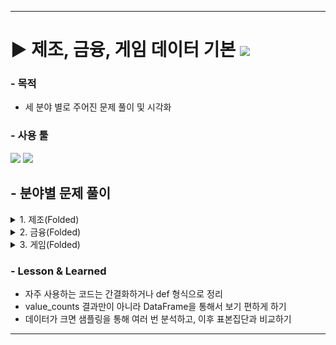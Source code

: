 ***

# ▶ 제조, 금융, 게임 데이터 기본 <img src="https://img.shields.io/badge/Personal_Project-000000"/>

### - 목적

- 세 분야 별로 주어진 문제 풀이 및 시각화

### - 사용 툴

<img src="https://img.shields.io/badge/Python-3776AB?style=flat&logo=python&logoColor=white"/> <img src="https://img.shields.io/badge/GoogleColab-F9AB00?style=flat&logo=googlecolab&logoColor=white"/>


## - 분야별 문제 풀이
<details>
<summary>1. 제조(Folded)</summary>

### - 데이터 설명
- 제조 데이터 : 1063 Rows * 11 Columns
  - 2020-03-09 16:31:29 ~ 16:32:31 1분간 없으며, 중간 데이터 누락(75개) 존재.

      |Column|Description|
      |------|------|
      |datetime|시간|
      |Accelerometer1RMS|진동 가속도1|
      |Accelerometer2RMS|진동 가속도2|
      |Current|전기모터 암페어(Ampere)|
      |Pressure|워터 펌프 후 루프의 압력(Bar)|
      |Temperature|엔진의 온도(섭씨 온도)|
      |Thermocouple|순환 루프에서 유체의 온도(섭씨 온도)|
      |Voltage|전기 모터의 전압(Volt)|
      |RateRMS|루프 내부의 유체의 순환 유량(Liter/min)|
      |anomaly|이상여부|
      |changepoint|변경점 여부|

### - 문제 및 풀이

1. 전체 데이터의 개수에서 'anomaly'가 차지하는 비율은?
    - value_counts로 풀이
      - Anomaly 0 : 1 = 68.67% : 31.33%<br/>

2. 'Accelerometer1RMS','Accelerometer2RMS','Current','Pressure','Temperature','Thermocouple','Voltage','Volume Flow RateRMS'
  총 8개의 Column 대상으로 총 8개의 Trend 그래프를 시각화 하시오.
  (※ x = 'datetime', y= 각 Column)<br/>

    - Matplotlib 사용
    ```
    columns = ['Accelerometer1RMS', 'Accelerometer2RMS', 'Current', 'Pressure',
                'Temperature', 'Thermocouple', 'Voltage', 'Volume Flow RateRMS']

    fig, axes = plt.subplots(4, 2, figsize=(15, 15))

    for i, column in enumerate(columns):
        axes[i//2, i%2].plot(df['datetime'], df[column])
        axes[i//2, i%2].set_title(column)
        axes[i//2,i%2].grid()

    plt.tight_layout()
    plt.show()
    ```
    ![alt text](image.png)<br/>

3. 시각화만 Trend 그래프 위에 'anomaly'가 1인 데이터에 대해서 이상 포인트를 표시하시오.
  (※ Trend 그래프에서 이상 Point를 구별할 수 있는 방법이라면 자유롭게 표현 가능)<br/>
    -  빨간색으로 Anomaly를 위에 덧그림
       -  Volume Flow RateRMS가 값이 낮아지는 구간과 Anomaly = 1인 구간이 유사하여, 해당 변수가 원인일 수 있음<br/>
    ```
    fig, axes = plt.subplots(4, 2, figsize=(15, 15))

    for i, column in enumerate(columns):
        axes[i//2, i%2].plot(df['datetime'], df[column])
        axes[i//2, i%2].plot(df['datetime'][df['anomaly'] == 1], df[column][df['anomaly'] == 1], color= 'red')
        axes[i//2, i%2].set_title(column)
        axes[i//2, i%2].grid()

    plt.tight_layout()
    plt.show()
    ```
    ![alt text](image-1.png)<br/>

- 추가 탐색
  -   1분간 비어있는 구간 (16:31:29 ~ 16:32:31)<br/>
    → 이상(Anomaly) 시간대이며, 미기록 구간 이후 온도가 낮아지는 모습<br/>
  -   전류·전압 이상 구간 (16:35:20 ~ 16:36:30)<br/>
    → 전압 0, 전류 이상치이나 다른 변수의 값은 변화가 없으므로 측정기의 오류로 판단됨<br/>

</details>

<details>
<summary>2. 금융(Folded)</summary>

### - 데이터 설명
- 금융 데이터 - 6362620 Rows * 11 Columns

  |Column|Description|
  |---|---|
  |step|1step이 1시간인 시간 단위|
  |type|온라인 거래유형|
  |amount|거래 금액|
  |nameOrig|거래 시작 고객|
  |oldbalanceOrg|거래 전 잔액|
  |newbalanceOrig|거래 후 잔액|
  |nameDest|거래 수신 고객|
  |oldbalanceDest|거래 전 수취인의 초기 잔액|
  |newbalanceDest|거래 후 받는 사람의 새 잔액|
  |isFraud|사기 거래|
  |isFlaggedFraud|의심사기거래|

### - 문제 및 풀이

1. 'isFraud' Column을 활용하여, 전체 사기율(%)을 계산하시오.
    - value_counts로 풀이
      - isFraud 0 : 1 = 99.87% : 0.13% <br/> 
2. 'type'에 따른 사기율(%)을 계산하시오.
    - 5종류의 타입 중 Transfer의 비율이 높음<br/>
    ```
    type_list = ['PAYMENT', 'TRANSFER', 'CASH_OUT', 'DEBIT', 'CASH_IN']

    for i in type_list:
        fraud_rate = df[df['type'] == i]['isFraud'].value_counts(1).get(1, 0) * 100
        print(f"Type: {i}\nFraud Rate: {fraud_rate:.8f}%")
    ```

       |Type|사기율|
       |---|---|
       |PAYMENT|0.00000000%|
       |TRANSFER|0.76879918%|
       |CASH_OUT|0.18395531%|
       |DEBIT|0.00000000%|
       |CASH_IN|0.00000000%|   


3. 사기거래와 사기거래가 아닌 거래의 amount의 분포를 비교하시오.<br/>
  (※ isFraud가 1인 데이터 1000개를 Sampling하고 isFraud가 0인 데이터를 1000개를 Sampling하여 시각화 할 것)<br/>
    - 10,000,000이 한도로 예상됨
    - 소액사기가 많으며, 한도 근처에서 횟수가 늘어남<br/>
    ```
    df0_sampled = df[df['isFraud'] == 0]['amount'].sample(1000,random_state=23)
    df1_sampled = df[df['isFraud'] == 1]['amount'].sample(1000,random_state=23)
    df_fraud_sampled = [df0_sampled,df1_sampled]

    plt.boxplot(df_fraud_sampled,vert=False,labels=['isFraud=0', 'isFraud=1'])
    plt.title('Boxplot of Amount (Sampled 1000)')
    plt.xlabel('Amount')
    plt.show()
    ```
    ![alt text](image-2.png)<br/>
    ![alt text](image-3.png)<br/>
    ![alt text](image-4.png)<br/>
<br/>
- 추가 탐색<br/>
  - 사기 의심(isFlagged)<br/>
    - 거래 Type이 모두 Transfer<br/>
    → 의심 거래의 거래 수신 고객(nameDest) 확인<br/>
    → 모두 사기꾼 명단에 포함되어 있음. 사기 의심은 사기꾼에게 금액이 송금되었기에 감지<br/>
</details>

<details>
<summary>3. 게임(Folded)</summary>

### - 데이터 설명
- 게임 데이터 - 6225249 Rows * 27 Columns

    |Column|Description|
    |---|---|
    |ID|ID|
    |groupId|그룹ID|
    |matchId|경기ID|
    |assists|서포트횟수|
    |boosts|부스트 아이템 사용횟수|
    |damageDealt|총 입힌 데미지|
    |DBNOs|적을 기절시킨 횟수|
    |headshotKills|헤드샷킬수|
    |heals	heal|아이템 사용횟수|
    |killPlace|적을제압한위치|
    |killPoints|적제압포인트|
    |kills|적 제압횟수|
    |killStreaks|가장 많이 적 제압횟수|
    |longestKill|멀리서 적 제압횟수|
    |maxPlace|최악의배치넘버|
    |numGroups|그룹넘버|
    |revives|부활횟수|
    |rideDistance|이동수단 타고 이동거리|
    |roadKills|이동수단으로 적 제압횟수|
    |swimDistance|수영한거리|
    |teamKills|같은팀 제압횟수|
    |vehicleDestroys|자동차 파괴횟수|
    |walkDistance|도보이동거리|
    |weaponsAcquired|무기 획득횟수
    |winPoints|승점|
    |winPlacePerc|승률|

### - 문제 및 풀이

>다음 가설들을 데이터 분석을 통해 검증하시오.<br/>
>[가설] Without moving & WeaponsAcquired - analyze : 이동 없이 무기를 획득한 버그 유저가 존재할까?
<br/>

1. _totalDistance가 하위 10%인 Data set을 만드시오.<br/>
  (※ '_totalDistance' = 'rideDistance' + 'walkDistance' + 'swimDistance')
  - df['_totalDistance'].quantile(0.1) = 39.93
    ```
    df['_totalDistance'] = df['rideDistance']+df['walkDistance']+df['swimDistance']
    df_shortDistance = df[df['_totalDistance'] <= df['_totalDistance'].quantile(0.1)]
    df_shortDistance['_totalDistance'].describe()
    ```
<br/>

2. 1번에서 만든 Data set에서 weaponsAcquired가 상위 1%인 버그의심 유저 수를 출력하시오.<br/>
- 15300명 검출
    ```
    df_shortDistance_weaponAcquied = df_shortDistance[df_shortDistance['weaponsAcquired']
                                    >= df_shortDistance['weaponsAcquired'].quantile(0.99)]
    df_shortDistance_weaponAcquied['Id'].nunique()
    ```
<br/>

  -추가 탐색
      - killplace가 적을 제압한 위치가 아니라 생각되어 구글링해보니 킬 등수로 판단됨<br/>
      - 의심 인원들 중, 무기 획득 4개 이상인 인원들만 추출해서 확인<br/>
      → killplace, maxplace가 전체적으로 높아지는 모습<br/>
      → 실력자가 좋은 위치를 선정했는지, 벌그를 악용하여 초반에 킬을 많이 했는지, 실력자가 버그를 악용했는지 구분이 불가함<br/>
      → 버그 악용이 한 장소에서만 가능하다면, 이동거리에 비해 아이템 수가 많고 상대적으로 적을 적게 만나니 킬이 적을 것이라고 예상됨.<br/>
      → 거리 별 획득 무기 개수 / 킬 별 획득 무기 개수 컬럼 추가<br/>
      ![alt text](image-5.png)<br/>
      → 두 변수 모두 0.25e7 이상인 버그 악용 예상 유저 405명 확인<br/>
      ![alt text](image-6.png)<br/>


### - 결론

- 현재 데이터를 통한 버그 악용하여 필요한 아이템 파밍 후 이동 또는 버그 악용 위해 이동 후 악용 여부 판단이 불가능하며 의심만 가능
- 405명이 최종 의심되며, 추가적인 로그데이터를 통해 버그 사용 및 악용 여부 확인이 적합해보임

</details>

### - Lesson & Learned
- 자주 사용하는 코드는 간결화하거나 def 형식으로 정리
- value_counts 결과만이 아니라 DataFrame을 통해서 보기 편하게 하기
- 데이터가 크면 샘플링을 통해 여러 번 분석하고, 이후 표본집단과 비교하기

***